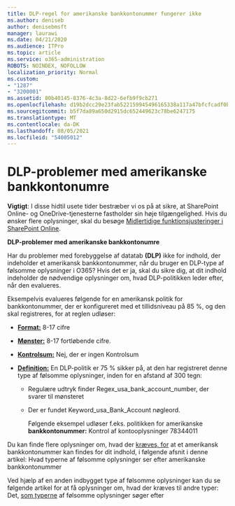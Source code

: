 ```yaml
---
title: DLP-regel for amerikanske bankkontonummer fungerer ikke
ms.author: deniseb
author: denisebmsft
manager: laurawi
ms.date: 04/21/2020
ms.audience: ITPro
ms.topic: article
ms.service: o365-administration
ROBOTS: NOINDEX, NOFOLLOW
localization_priority: Normal
ms.custom:
- "1287"
- "3200001"
ms.assetid: 80b40145-8376-4c3a-8d22-6efb9f9cb271
ms.openlocfilehash: d19b2dcc29e23fab522159945496165338a117a47bfcfcadf0b93e4e5f14464f
ms.sourcegitcommit: b5f7da89a650d2915dc652449623c78be6247175
ms.translationtype: MT
ms.contentlocale: da-DK
ms.lasthandoff: 08/05/2021
ms.locfileid: "54005012"
---
```

# <a name="dlp-issues-with-us-bank-account-numbers"></a>DLP-problemer med amerikanske bankkontonumre

**Vigtigt**: I disse hidtil usete tider bestræber vi os på at sikre, at SharePoint Online- og OneDrive-tjenesterne fastholder sin høje tilgængelighed. Hvis du ønsker flere oplysninger, skal du besøge [Midlertidige funktionsjusteringer i SharePoint Online](https://aka.ms/ODSPAdjustments).

**DLP-problemer med amerikanske bankkontonumre**

Har du problemer med forebyggelse af datatab **(DLP)** ikke for indhold, der indeholder et amerikansk bankkontonummer, når du bruger en DLP-type af følsomme oplysninger i O365?  Hvis det er ja, skal du sikre dig, at dit indhold indeholder de nødvendige oplysninger om, hvad DLP-politikken leder efter, når den evalueres.
  
Eksempelvis evalueres  følgende for en amerikansk politik for bankkontonummer, der er konfigureret med et tillidsniveau på 85 %, og den skal registreres, for at reglen udløser:
  
- **[Format:](https://docs.microsoft.com/microsoft-365/compliance/sensitive-information-type-entity-definitions#format-77)** 8-17 cifre

- **[Mønster:](https://docs.microsoft.com/microsoft-365/compliance/sensitive-information-type-entity-definitions#pattern-77)** 8-17 fortløbende cifre.

- **[Kontrolsum:](https://docs.microsoft.com/microsoft-365/compliance/sensitive-information-type-entity-definitions#checksum-76)** Nej, der er ingen Kontrolsum

- **[Definition:](https://docs.microsoft.com/microsoft-365/compliance/sensitive-information-type-entity-definitions)** En DLP-politik er 75 % sikker på, at den har registreret denne type af følsomme oplysninger, inden for en afstand af 300 tegn:

  - Regulære udtryk finder Regex_usa_bank_account_number, der svarer til mønsteret

  - Der er fundet Keyword_usa_Bank_Account nøgleord.

    Følgende eksempel udløser f.eks. politikken for amerikanske **bankkontonummer:** Kontrol af kontooplysninger 78344011

Du kan finde flere oplysninger  om, hvad der [kræves, for](https://docs.microsoft.com/microsoft-365/compliance/sensitive-information-type-entity-definitions#us-bank-account-number) at et amerikansk bankkontonummer kan findes for dit indhold, i følgende afsnit i denne artikel: Hvad typerne af følsomme oplysninger ser efter amerikanske bankkontonummer
  
Ved hjælp af en anden indbygget type af følsomme oplysninger kan du se følgende artikel for at få oplysninger om, hvad der kræves til andre typer: Det, [som typerne](https://docs.microsoft.com/microsoft-365/compliance/sensitive-information-type-entity-definitions) af følsomme oplysninger søger efter
  